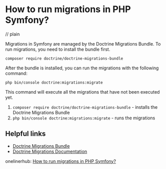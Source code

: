 # How to run migrations in PHP Symfony?
// plain

Migrations in Symfony are managed by the Doctrine Migrations Bundle. To run migrations, you need to install the bundle first.

```
composer require doctrine/doctrine-migrations-bundle
```

After the bundle is installed, you can run the migrations with the following command:

```
php bin/console doctrine:migrations:migrate
```

This command will execute all the migrations that have not been executed yet.

1. `composer require doctrine/doctrine-migrations-bundle` - installs the Doctrine Migrations Bundle
2. `php bin/console doctrine:migrations:migrate` - runs the migrations

## Helpful links

- [Doctrine Migrations Bundle](https://symfony.com/doc/master/bundles/DoctrineMigrationsBundle/index.html)
- [Doctrine Migrations Documentation](https://www.doctrine-project.org/projects/doctrine-migrations/en/latest/)

onelinerhub: [How to run migrations in PHP Symfony?](https://onelinerhub.com/php-symfony/how-to-run-migrations-in-php-symfony)